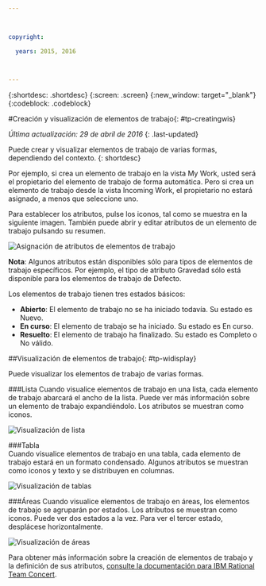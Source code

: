 ```yaml
---

 

copyright:

  years: 2015, 2016

 

---
```


{:shortdesc: .shortdesc}
{:screen: .screen}
{:new_window: target="_blank"}
{:codeblock: .codeblock}

#Creación y visualización de elementos de trabajo{: #tp-creatingwis}  

*Última actualización: 29 de abril de 2016*
{: .last-updated}

Puede crear y visualizar elementos de trabajo de varias formas, dependiendo del contexto.
{: shortdesc}

Por ejemplo, si crea un elemento de trabajo en la vista My Work, usted será el propietario del elemento de trabajo de forma automática. Pero si crea un elemento de trabajo desde la vista Incoming Work, el propietario no estará asignado, a menos que seleccione uno.

Para establecer los atributos, pulse los iconos, tal como se muestra en la siguiente imagen. También puede abrir y editar atributos de un elemento de trabajo pulsando su resumen. 

![Asignación de atributos de elementos de trabajo](images/work_item_attributes.png)

**Nota**: Algunos atributos están disponibles sólo para tipos de elementos de trabajo específicos. Por ejemplo, el tipo de atributo Gravedad sólo está disponible para los elementos de trabajo de Defecto.

Los elementos de trabajo tienen tres estados básicos:
- **Abierto**: El elemento de trabajo no se ha iniciado todavía. Su estado es Nuevo.
- **En curso**: El elemento de trabajo se ha iniciado. Su estado es En curso.
- **Resuelto**: El elemento de trabajo ha finalizado. Su estado es Completo o No válido.

##Visualización de elementos de trabajo{: #tp-widisplay}  

Puede visualizar los elementos de trabajo de varias formas.    

###Lista 
Cuando visualice elementos de trabajo en una lista, cada elemento de trabajo abarcará el ancho de la lista. Puede ver más información sobre un elemento de trabajo expandiéndolo. Los atributos se muestran como iconos.

![Visualización de lista](images/list_view.png)

###Tabla  
Cuando visualice elementos de trabajo en una tabla, cada elemento de trabajo estará en un formato condensado. Algunos atributos se muestran como iconos y texto y se distribuyen en columnas.

![Visualización de tablas](images/table_view.png)

###Áreas
Cuando visualice elementos de trabajo en áreas, los elementos de trabajo se agruparán por estados. Los atributos se muestran como iconos. Puede ver dos estados a la vez. Para ver el tercer estado, desplácese horizontalmente.

![Visualización de áreas](images/lane_view.png)

Para obtener más información sobre la creación de elementos de trabajo y la definición de sus atributos, [consulte la documentación para IBM Rational Team Concert](http://www.ibm.com/support/knowledgecenter/SSYMRC_6.0.1/com.ibm.team.workitem.doc/topics/t_creating_work_items_web.html). 
